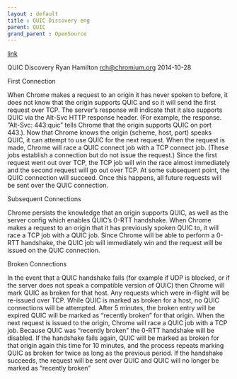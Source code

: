 ```yaml
---
layout : default
title : QUIC Discovery eng
parent: QUIC
grand_parent : OpenSource
---
```


[link](https://docs.google.com/document/d/1i4m7DbrWGgXafHxwl8SwIusY2ELUe8WX258xt2LFxPM/edit#)

QUIC Discovery
Ryan Hamilton <rch@chromium.org>
2014-10-28

First Connection

When Chrome makes a request to an origin it has never spoken to before, it does not know that the origin supports QUIC and so it will send the first request over TCP. The server’s response will indicate that it also supports QUIC via the Alt-Svc HTTP response header. (For example, the response. ”Alt-Svc: 443:quic” tells Chrome that the origin supports QUIC on port 443.). Now that Chrome knows the origin (scheme, host, port) speaks QUIC, it can attempt to use QUIC for the next request. When the request is made, Chrome will race a QUIC connect job with a TCP connect job. (These jobs establish a connection but do not issue the request.) Since the first request went out over TCP, the TCP job will win the race almost immediately and the second request will go out over TCP. At some subsequent point, the QUIC connection will succeed. Once this happens, all future requests will be sent over the QUIC connection.

Subsequent Connections

Chrome persists the knowledge that an origin supports QUIC, as well as the server config which enables QUIC’s 0-RTT handshake. When Chrome makes a request to an origin that it has previously spoken QUIC to, it will race a TCP job with a QUIC job. Since Chrome will be able to perform a 0-RTT handshake, the QUIC job will immediately win and the request will be issued on the QUIC connection. 


Broken Connections

In the event that a QUIC handshake fails (for example if UDP is blocked, or if the server does not speak a compatible version of QUIC) then Chrome will mark QUIC as broken for that host. Any requests which were in-flight will be re-issued over TCP. While QUIC is marked as broken for a host, no QUIC connections will be attempted. After 5 minutes, the broken entry will be expired QUIC will be marked as “recently broken” for that origin. When the next request is issued to the origin, Chrome will race a QUIC job with a TCP job. Because QUIC was “recently broken” the 0-RTT handshake will be disabled. If the handshake fails again, QUIC will be marked as broken for that origin again this time for 10 minutes, and the process repeats marking QUIC as broken for twice as long as the previous period. If the handshake succeeds, the request will be sent over QUIC and QUIC will no longer be marked as “recently broken”
